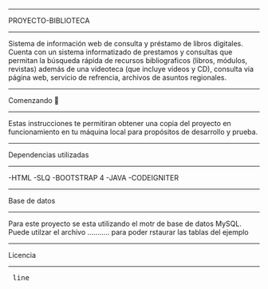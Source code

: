 *********************
PROYECTO-BIBLIOTECA
*********************
Sistema de información web de consulta y préstamo de libros digitales.
Cuenta con un sistema informatizado de prestamos y consultas que permitan la búsqueda 
rápida de recursos bibliograficos (libros, módulos, revistas) además de una videoteca
(que incluye videos y CD),  consulta via página web,  servicio de refrencia, archivos 
de asuntos regionales.

*******************
Comenzando :memo:
*******************
Estas instrucciones te permitiran obtener una copia del proyecto en funcionamiento en 
tu máquina local para propósitos de desarrollo y prueba.

***********************
Dependencias utilizadas
***********************
 -HTML
 -SLQ
 -BOOTSTRAP 4
 -JAVA
 -CODEIGNITER

*******************
 Base de datos
*******************
Para este proyecto se esta utilizando el motr de base de datos MySQL. Puede utilzar el archivo ........... para poder rstaurar las tablas del ejemplo

*******************
Licencia
*******************
<pre> line<s de codigo>
<thhp>
